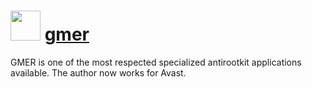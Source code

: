 ﻿# <img src="https://cdn.jsdelivr.net/gh/chocolatey/chocolatey-coreteampackages@2a390a7bffa1328468b860436ff6e3791918f67b/icons/gmer.png" width="48" height="48"/> [gmer](https://chocolatey.org/packages/gmer)


GMER is one of the most respected specialized antirootkit applications available. The author now works for Avast.

